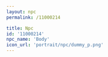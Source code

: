 ```yaml
---
layout: npc
permalink: /11000214

title: Npc
id: '11000214'
npc_name: 'Body'
icon_url: 'portrait/npc/dummy_p.png'
---
```

